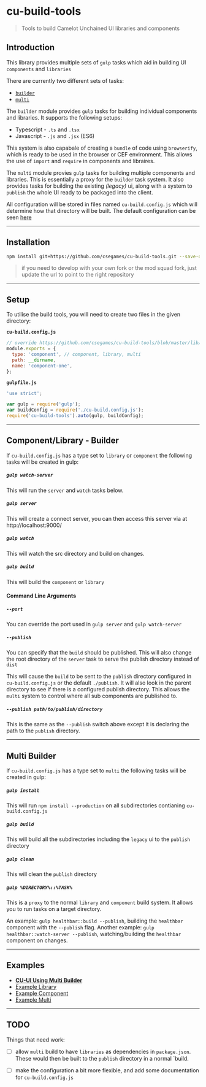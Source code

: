 cu-build-tools
=================

> Tools to build Camelot Unchained UI libraries and components

Introduction
------------

This library provides multiple sets of `gulp` tasks which aid in building UI `components` and `libraries`

There are currently two different sets of tasks:

- [`builder`](https://github.com/csegames/cu-build-tools/blob/master/lib/builder/builder.js)
- [`multi`](https://github.com/csegames/cu-build-tools/blob/master/lib/builder/multi.js)

The `builder` module provides `gulp` tasks for building individual components and libraries. It supports the following setups:

- Typescript - `.ts` and `.tsx`
- Javascript - `.js` and `.jsx` (ES6)

This system is also capabale of creating a `bundle` of code using `browserify`, which is ready to be used in the browser or CEF environment. This allows the use of `import` and `require` in components and libraires.

The `multi` module provies `gulp` tasks for building multiple components and libraries. This is essentially a proxy for the `builder` task system. It also provides tasks for building the existing *(legacy)* ui, along with a system to `publish` the whole UI ready to be packaged into the client.

All configuration will be stored in files named `cu-build.config.js` which will determine how that directory will be built.
The default configuration can be seen [here](https://github.com/saddieeiddas/cu-ui-build-tools/blob/master/lib/util/config.js#L13)

---

Installation
------------

```sh
npm install git+https://github.com/csegames/cu-build-tools.git --save-dev
```

> if you need to develop with your own fork or the mod squad fork, just update the url to point to the right repository

---

Setup
-----

To utilise the build tools, you will need to create two files in the given directory:

**`cu-build.config.js`**

```js
// override https://github.com/csegames/cu-build-tools/blob/master/lib/util/config.js
module.exports = {
  type: 'component', // component, library, multi
  path: __dirname,
  name: 'component-one',
};
```

**`gulpfile.js`**

```js
'use strict';

var gulp = require('gulp');
var buildConfig = require('./cu-build.config.js');
require('cu-build-tools').auto(gulp, buildConfig);
```

---

Component/Library - Builder
---------------------------

If `cu-build.config.js` has a type set to `library` or `component` the following tasks will be created in gulp:

##### `gulp watch-server`

This will run the `server` and `watch` tasks below.

##### `gulp server`

This will create a connect server, you can then access this server via at http://localhost:9000/

##### `gulp watch`

This will watch the src directory and build on changes.

##### `gulp build`

This will build the `component` or `library`

#### Command Line Arguments

##### `--port`

You can override the port used in `gulp server` and `gulp watch-server`

##### `--publish`

You can specify that the `build` should be published. This will also change the root directory of the `server` task to serve
the publish directory instead of `dist`

This will cause the `build` to be sent to the `publish` directory configured in `cu-build.config.js` or the default `./publish`. It will also look in the parent directory to see if there is a configured publish directory.
This allows the `multi` system to control where all sub components are published to.

##### `--publish path/to/publish/directory`

This is the same as the `--publish` switch above except it is declaring the path to the `publish` directory.


---

Multi Builder
-------------

If `cu-build.config.js` has a type set to `multi` the following tasks will be created in gulp:

##### `gulp install`

This will run `npm install --production` on all subdirectories contianing `cu-build.config.js`

##### `gulp build`

This will build all the subdirectories including the `legacy` ui to the `publish` directory

##### `gulp clean`

This will clean the `publish` directory

##### `gulp %DIRECTORY%::%TASK%`

This is a `proxy` to the normal `library` and `component` build system. It allows you to run tasks on a target directory.

An example:  `gulp healthbar::build --publish`, building the `healthbar` component with the `--publish` flag.
Another example: `gulp healthbar::watch-server --publish`, watching/building the `healthbar` component on changes.

---

Examples
--------

- **[CU-UI Using Multi Builder](https://github.com/saddieeiddas/cu-ui/tree/ui-2)**
- [Example Library](https://github.com/saddieeiddas/cu-ui-boilerplate-library)
- [Example Component](https://github.com/saddieeiddas/cu-ui-boilerplate-component)
- [Example Multi](https://github.com/saddieeiddas/cu-ui-boilerplate-multi-component)


---

TODO
----

Things that need work:

- [ ] allow `multi` build to have `libraries` as dependencies in `package.json`. These would then be built to the `publish` directory in a normal `build.

- [ ] make the configuration a bit more flexible, and add some documentation for `cu-build.config.js`

